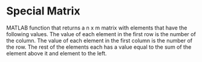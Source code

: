 # Special Matrix
MATLAB function that returns a n x m matrix with elements that have the following values.
The value of each element in the first row is the number of the column.
The value of each element in the first column is the number of the row.
The rest of the elements each has a value equal to the sum of the element above it and element to the left.
